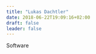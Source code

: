 ```yaml
---
title: "Lukas Dachtler"
date: 2018-06-22T19:09:16+02:00
draft: false
leader: false
---
```


Software
